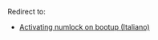 Redirect to:

*   [Activating numlock on bootup (Italiano)](/index.php/Activating_numlock_on_bootup_(Italiano) "Activating numlock on bootup (Italiano)")